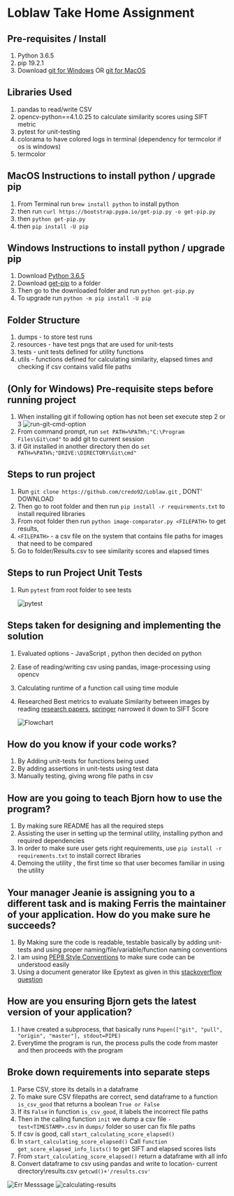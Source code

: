 # Loblaw Take Home Assignment

## Pre-requisites / Install 
1. Python 3.6.5
2. pip 19.2.1
3. Download [git for Windows](https://git-scm.com/download/win) OR [git for MacOS](https://git-scm.com/download/mac) 

## Libraries Used
1. pandas to read/write CSV
2. opencv-python==4.1.0.25 to calculate similarity scores using SIFT metric
3. pytest for unit-testing
4. colorama to have colored logs in terminal (dependency for termcolor if os is windows)
5. termcolor

## MacOS Instructions to install python / upgrade pip 
1.  From Terminal run `brew install python` to install python
2.  then run `curl https://bootstrap.pypa.io/get-pip.py -o get-pip.py`
3.  then `python get-pip.py`
2.  then `pip install -U pip`

## Windows Instructions to install python / upgrade pip  
1. Download [Python 3.6.5](https://www.python.org/downloads/release/python-365/)
2. Download [get-pip](https://bootstrap.pypa.io/get-pip.py) to a folder
2. Then go to the downloaded folder and run `python get-pip.py`
3. To upgrade run `python -m pip install -U pip`

## Folder Structure
1. dumps - to store test runs 
2. resources - have test pngs that are used for unit-tests
3. tests - unit tests defined for utility functions
4. utils - functions defined for calculating similarity, elapsed times and checking if csv contains valid file paths

## (Only for Windows) Pre-requisite steps before running project
1. When installing git if following option has not been set execute step 2 or 3
   ![run-git-cmd-option](screenshots/run-git-cmd-option.png "run-git-cmd-option")
2. From command prompt, run `set PATH=%PATH%;"C:\Program Files\Git\cmd"` to add git to current session
3. if Git installed in another directory then do `set PATH=%PATH%;"DRIVE:\DIRECTORY\Git\cmd"`


## Steps to run project 
1. Run `git clone https://github.com/credo92/Loblaw.git` , DONT' DOWNLOAD
2. Then go to root folder and then run `pip install -r requirements.txt` to install required libraries
3. From root folder then run `python image-comparator.py <FILEPATH>` to get results, 
4. `<FILEPATH>` - a csv file on the system that contains  file paths for images that need to be compared
5. Go to folder/Results.csv to see similarity scores and elapsed times 

## Steps to run Project Unit Tests 
1. Run `pytest` from root folder to see tests
   
   ![pytest](screenshots/pytest.png "pytest")
   
## Steps taken for designing and implementing the solution
1. Evaluated options - JavaScript , python then decided on python 
2. Ease of reading/writing csv using pandas, image-processing using opencv
3. Calculating runtime of a function call using time module
4. Researched Best metrics to evaluate Similarity between images by reading [research papers](https://www.cs.ubc.ca/~lowe/papers/ijcv04.pdf), [springer](https://link.springer.com/chapter/10.1007%2F978-3-662-45498-5_1) narrowed it down to SIFT Score

   ![Flowchart](screenshots/flowchart.png "flowchart")
   
   
## How do you know if your code works?
1. By Adding unit-tests for functions being used
2. By adding assertions in unit-tests using test data
3. Manually testing, giving wrong file paths in csv

## How are you going to teach Bjorn how to use the program?
1. By making sure README has all the required steps
2. Assisting the user in setting up the terminal utility, installing python and required dependencies
3. In order to make sure user gets right requirements, use `pip install -r requirements.txt` to install correct libraries
4. Demoing the utility , the first time so that user becomes familiar in using the utility

## Your manager Jeanie is assigning you to a different task and is making Ferris the maintainer of your application. How do you make sure he succeeds?
1. By Making sure the code is readable, testable basically by adding unit-tests and using proper naming/file/variable/function
   naming conventions
2. I am using [PEP8 Style Conventions](https://www.python.org/dev/peps/pep-0008/) to make sure code can be understood easily
3. Using a document generator like Epytext as given in this [stackoverflow question](https://stackoverflow.com/questions/3898572/what-is-the-standard-python-docstring-format)

## How are you ensuring Bjorn gets the latest version of your application?
1. I have created a subprocess, that basically runs `Popen(["git", "pull", "origin", "master"], stdout=PIPE)` 
2. Everytime the program is run, the process pulls the code from master and then proceeds with the program

## Broke down requirements into separate steps
1. Parse CSV, store its details in a dataframe
2. To make sure CSV filepaths are correct, send dataframe to a function `is_csv_good` that returns a boolean `True or False`
3. If its `False` in function `is_csv_good`, it labels the incorrect file paths
4. Then in the calling function `init` we dump a csv file `-test<TIMESTAMP>.csv` in `dumps/` folder so user can fix file paths
5. If csv is good, call `start_calculating_score_elapsed()`
6. In `start_calculating_score_elapsed()`  Call `function get_score_elapsed_info_lists()` to get  SIFT and elapsed scores lists
7. From `start_calculating_score_elapsed()` return a dataframe with all info
8. Convert dataframe to csv using pandas and write to location- current directory\results.csv `getcwd()+'/results.csv'`

  ![Err Messsage](screenshots/err-csv-dump.png "Err Messasge to console if any filepath in csv is incorrect")
  ![calculating-results](screenshots/calculating-results.png "calculating results")
